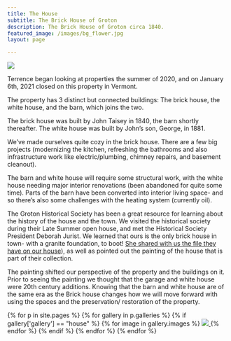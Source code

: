 ```yaml
---
title: The House
subtitle: The Brick House of Groton 
description: The Brick House of Groton circa 1840.
featured_image: /images/bg_flower.jpg
layout: page

---
```


![](/images/house_summer_2021.jpg)

Terrence began looking at properties the summer of 2020, and on January 6th, 2021 closed on this property in Vermont. 

The property has 3 distinct but connected buildings: The brick house, the white house, and the barn, which joins the two. 

The brick house was built by John Taisey in 1840, the barn shortly thereafter. The white house was built by John’s son, George, in 1881. 

We’ve made ourselves quite cozy in the brick house. There are a few big projects (modernizing the kitchen, refreshing the bathrooms and also infrastructure work like electric/plumbing, chimney repairs, and basement cleanout). 

The barn and white house will require some structural work, with the white house needing major interior renovations (been abandoned for quite some time). Parts of the barn have been converted into interior living space- and so there’s also some challenges with the heating system (currently oil).  

The Groton Historical Society has been a great resource for learning about the history of the house and the town. We visited the historical society during their Late Summer open house, and met the Historical Society President Deborah Jurist. We learned that ours is the only brick house in town- with a granite foundation, to boot! [She shared with us the file they have on our house](/docs/the_brick_house_of_groton.pdf)), as well as pointed out the painting of the house that is part of their collection. 

The painting shifted our perspective of the property and the buildings on it. Prior to seeing the painting we thought that the garage and white house were 20th century additions. Knowing that the barn and white house are of the same era as the Brick house changes how we will move forward with using the spaces and the preservation/ restoration of the property. 

<div class="gallery" data-columns="3">
{% for p in site.pages %}
  {% for gallery in p.galleries %}
    {% if gallery['gallery'] == "house" %}
      {% for image in gallery.images %}
        <a href="/{{ site.gallery.dir }}/{{ gallery['gallery'] }}/{{ image.src }}"
            data-pswp-width="{{ image.exif.width }}" 
            data-pswp-height="{{ image.exif.height }}"
            ><img src="/{{ site.gallery.dir }}/{{ gallery['gallery'] }}/thumbs/{{ image.src }}" />
        </a>
      {% endfor %}
    {% endif %}
  {% endfor %}
{% endfor %}
</div>
